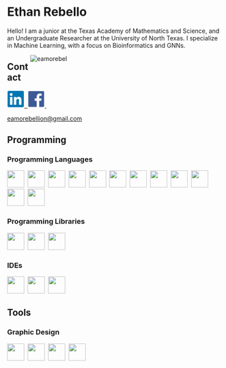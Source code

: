 # Ethan Rebello

Hello! I am a junior at the Texas Academy of Mathematics and Science, and an Undergraduate Researcher at the University of North Texas. 
I specialize in Machine Learning, with a focus on Bioinformatics and GNNs.

<img align="right" src="https://github-readme-stats.vercel.app/api?username=eamorebel&show_icons=true&theme=midnight-purple" alt="eamorebel" width="450" mb="12px" />

## Contact
<div>
  <a href = "https://www.linkedin.com/in/ethan-rebello/">
    <img src="https://github.com/devicons/devicon/blob/master/icons/linkedin/linkedin-original.svg" title="LinkedIn" alt="LinkedIn" width="40" height="40"/>&nbsp; 
  </a>
  <a href = "https://www.facebook.com/profile.php?id=100080654392498">
    <img src="https://github.com/devicons/devicon/blob/master/icons/facebook/facebook-original.svg" title="Facebook" alt="Facebook" width="40" height="40"/>&nbsp;
  </a>
</div>

[eamorebellion@gmail.com](mailto:eamorebellion@gmail.com)

## Programming
### Programming Languages

<div>
  <img src="https://cdn.jsdelivr.net/gh/devicons/devicon/icons/python/python-original.svg" width="40" height="40"/>&nbsp;
  <img src="https://www.r-project.org/logo/Rlogo.svg" width="40" height="40"/>&nbsp;
  <img src="https://cdn.jsdelivr.net/gh/devicons/devicon/icons/cplusplus/cplusplus-original.svg" width="40" height="40"/>&nbsp;
  <img src="https://cdn.jsdelivr.net/gh/devicons/devicon/icons/css3/css3-original.svg" width="40" height="40"/>&nbsp;
  <img src="https://cdn.jsdelivr.net/gh/devicons/devicon/icons/html5/html5-original.svg" width="40" height="40"/>&nbsp;
  <img src="https://cdn.jsdelivr.net/gh/devicons/devicon/icons/mysql/mysql-original.svg" width="40" height="40"/>&nbsp;
  <img src="https://cdn.jsdelivr.net/gh/devicons/devicon/icons/java/java-original.svg" width="40" height="40"/>&nbsp;
  <img src="https://cdn.jsdelivr.net/gh/devicons/devicon/icons/javascript/javascript-original.svg" width="40" height="40"/>&nbsp;
  <img src="https://cdn.jsdelivr.net/gh/devicons/devicon/icons/swift/swift-original.svg" width="40" height="40"/>&nbsp;
  <img src="https://cdn.jsdelivr.net/gh/devicons/devicon/icons/latex/latex-original.svg" width="40" height="40"/>&nbsp;
  <img src="https://cdn.jsdelivr.net/gh/devicons/devicon/icons/markdown/markdown-original.svg" width="40" height="40"/>&nbsp;
  <img src="https://cdn.jsdelivr.net/gh/devicons/devicon/icons/sass/sass-original.svg" width="40" height="40"/>&nbsp;
</div>

### Programming Libraries
<div>
  <img src="https://cdn.jsdelivr.net/gh/devicons/devicon/icons/pytorch/pytorch-original.svg" width="40" height="40"/>&nbsp;
  <img src="https://cdn.jsdelivr.net/gh/devicons/devicon/icons/pandas/pandas-original.svg" width="40" height="40"/>&nbsp;
  <img src="https://cdn.jsdelivr.net/gh/devicons/devicon/icons/tensorflow/tensorflow-original.svg" width="40" height="40"/>&nbsp;
</div>

### IDEs
<div>
  <img src="https://cdn.jsdelivr.net/gh/devicons/devicon/icons/vscode/vscode-original.svg" width="40" height="40"/>&nbsp;
  <img src="https://cdn.jsdelivr.net/gh/devicons/devicon/icons/rstudio/rstudio-original.svg" width="40" height="40"/>&nbsp;
  <img src="https://cdn.jsdelivr.net/gh/devicons/devicon/icons/codepen/codepen-plain.svg" width="40" height="40"/>&nbsp;
</div>

## Tools
### Graphic Design
<div>
  <img src="https://cdn.jsdelivr.net/gh/devicons/devicon/icons/illustrator/illustrator-plain.svg" width="40" height="40"/>&nbsp;
  <img src="https://cdn.jsdelivr.net/gh/devicons/devicon/icons/figma/figma-original.svg" width="40" height="40"/>&nbsp;
  <img src="https://cdn.jsdelivr.net/gh/devicons/devicon/icons/photoshop/photoshop-plain.svg" width="40" height="40"/>&nbsp;
  <img src="https://avatars.slack-edge.com/2022-07-26/3865608556737_8f4ae4a98b36ab6912b3_512.png" width="40" height="40"/>&nbsp;
</div>

